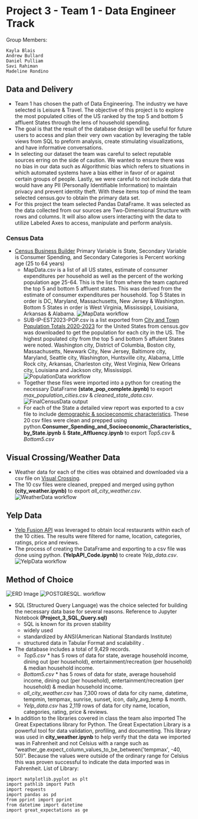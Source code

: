 # Project 3 - Team 1 - Data Engineer Track

Group Members:
```
Kayla Blais
Andrew Bullard
Daniel Pulliam
Savi Rahiman
Madeline Rondino
```

## Data and Delivery
- Team 1 has chosen the path of Data Engineering. The industry we have selected is Leisure & Travel. The objective of this project is to explore the most populated cities of the US ranked by the top 5 and bottom 5 affluent States through the lens of household spending. 
- The goal is that the result of the database design will be useful for future users to access and plan their very own vacation by leveraging the table views from SQL to preform analysis, create stimulating visualizations, and have informative conversations.
- In selecting our dataset the team was careful to select reputable sources erring on the side of caution. We wanted to ensure there was no bias in our data such as Algorithmic bias which refers to situations in which automated systems have a bias either in favor of or against certain groups of people. Lastly, we were careful to not include data that would have any PII (Personally Identifiable Information) to maintain privacy and prevent identity theft. With these items top of mind the team selected census.gov to obtain the primary data set. 
- For this project the team selected Pandas DataFrame. It was selected as the data collected from our sources are Two-Dimensional Structure with rows and columns. It will also allow users interacting with the data to utilize Labeled Axes to access, manipulate and perform analysis.  


### Census Data
- [Census Business Builder](https://cbb.census.gov/cbb/#view=map&industries=00&clusterName=Custom+Industries&geoType=state&dataVariable=179&dashboardVars=15-17-33-64&centerX=-10802692&centerY=4568679&level=4&theme=default&dynHeader=Custom+Region) Primary Variable is State, Secondary Variable is Consumer Spending, and Secondary Categories is Percent working age (25 to 64 years) 
    - MapData.csv is a list of all US states, estimate of consumer expenditures per household as well as the percent of the working population age 25-64. This is the list from where the team captured the top 5 and bottom 5 affluent states. This was derived from the estimate of consumer expenditures per household. Top 5 States in order is DC, Maryland, Massachusetts, New Jersey & Washington. Bottom 5 States in order is West Virginia, Mississippi, Louisiana, Arkansas & Alabama. 
    ![MapData workflow](https://github.com/kaylamblais96/Project_3__Data_Engineering_Team_1/blob/savi/Image/MapData%20workflow.png)
    - SUB-IP-EST2023-POP.csv is a list exported from [City and Town Population Totals 2020-2023](https://www.census.gov/data/tables/time-series/demo/popest/2020s-total-cities-and-towns.html) for the United States from census.gov was downloaded to get the population for each city in the US. The highest populated city from the top 5 and bottom 5 affulent States were noted. Washington city, District of Columbia, Boston city, Massachusetts, Newwark City, New Jersey, Baltimore city, Maryland, Seattle city, Washington, Huntsville city, Alabama, Little Rock city, Arkansas, Charleston city, West Virginia, New Orleans city, Louisiana and Jackson city, Mississippi.
    ![PopulationData workflow](https://github.com/kaylamblais96/Project_3__Data_Engineering_Team_1/blob/savi/Image/PopulationData%20workflow.png)
    - Together these files were imported into a python for creating the necessary  DataFrame **(state_pop_complete.ipynb)** to export *max_population_cities.csv* & *cleaned_state_data.csv*.
    ![FinalCensusData output](https://github.com/kaylamblais96/Project_3__Data_Engineering_Team_1/blob/savi/Image/FinalCensusData%20ouput.png)
    - For each of the State a detailed view report was exported to a csv file to include [demographic & socioeconomic characteristics](https://cbb.census.gov/cbb/#view=report&industries=00&clusterName=Custom+Industries&geoType=state&dataVariable=179&dashboardVars=15-17-33-64&centerX=-8597980&centerY=4694599&level=7&theme=default&geoId=24&dynHeader=Custom+Region). These 20 csv files were clean and prepped using python.**Consumer_Spending_and_Socioeconomic_Characteristics_by_State.ipynb** & **State_Affluency.ipynb** to export *Top5.csv* & *Bottom5.csv* 


## Visual Crossing/Weather Data
- Weather data for each of the cities was obtained and downloaded via a csv file on [Visual Crossing](https://www.visualcrossing.com/). 
- The 10 csv files were cleaned, prepped and merged using python **(city_weather.ipynb)** to export *all_city_weather.csv*.
 ![WeatherData workflow](https://github.com/kaylamblais96/Project_3__Data_Engineering_Team_1/blob/savi/Image/WeatherData%20workflow.png)

## Yelp Data
- [Yelp Fusion API](https://docs.developer.yelp.com/docs/fusion-intro) was leveraged to obtain local restaurants within each of the 10 cities. The results were filtered for name, location, categories, ratings, price and reviews. 
- The process of creating the DataFrame and exporting to a csv file was done using python. **(YelpAPI_Code.ipynb)** to create *Yelp_data.csv*. 
 ![YelpData workflow](https://github.com/kaylamblais96/Project_3__Data_Engineering_Team_1/blob/savi/Image/YelpData%20workflow.png)

## Method of Choice
![ERD Image](https://github.com/kaylamblais96/Project_3__Data_Engineering_Team_1/blob/main/ERD%20Image.JPG)
![POSTGRESQL. workflow](https://github.com/kaylamblais96/Project_3__Data_Engineering_Team_1/blob/savi/Image/POSTGRESQL.%20workflow.png)
- SQL (Structured Query Language) was the choice selected for building the necessary data base for several reasons. Reference to Jupyter Notebook **(Project_3_SQL_Query.sql)**
    - SQL is known for its proven stability
    - widely used
    - standardized by ANSI(American National Standards Institute)
    - structured data in Tabular Format and scalability .
- The database includes a total of 9,429 records.
    - *Top5.csv* *  has 5 rows of data for state, average household income, dining out (per household), entertainment/recreation (per household) & median household income.
    - *Bottom5.csv* * has 5 rows of data for state, average household income, dining out (per household), entertainment/recreation (per household) & median household income.
    - *all_city_weather.csv* has 7,300 rows of data for city name, datetime, tempmin, tempmax, sunrise, sunset, icon, daily_avg_temp & month.
    - *Yelp_data.csv* has 2,119 rows of data for city name, location, categories, rating, price & reviews.
- In addition to the libraries covered in class the team also imported The Great Expectations library for Python. The Great Expectation Library is a powerful tool for data validation, profiling, and documenting. This library was used in **city_weather.ipynb**  to help verify that the data we imported was in Fahrenheit and not Celsius with a range such as “weather_ge.expect_column_values_to_be_between('tempmax', -40, 50)”. Because the values were outside of the ordinary range for Celsius this was proven successful to indicate the data imported was in Fahrenheit.
List of Library:
```
import matplotlib.pyplot as plt
import pathlib import Path
import requests
import pandas as pd
from pprint import pprint
from datetime import datetime
import great_expectations as ge
``` 
